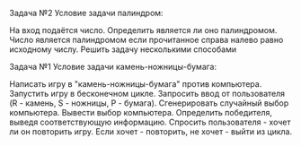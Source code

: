 Задача №2
Условие задачи палиндром:

На вход подаётся число. Определить является ли оно палиндромом. Число является палиндромом если прочитанное справа налево равно исходному числу.
Решить задачу несколькими способами

Задача №1
Условие задачи камень-ножницы-бумага:

Написать игру в "камень-ножницы-бумага" против компьютера.
Запустить игру в бесконечном цикле. Запросить ввод от пользователя (R - камень, S - ножницы, P - бумага). 
Сгенерировать случайный выбор компьютера. Вывести выбор компьютера. 
Определить победителя, выведя соответствующую информацию. 
Спросить пользователя - хочет ли он повторить игру. 
Если хочет - повторить, не хочет - выйти из цикла.

